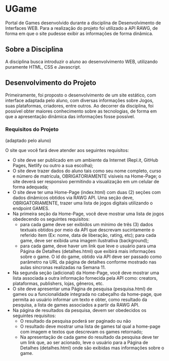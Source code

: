 # UGame
Portal de Games desenvolvido durante a disciplina de Desenvolvimento de Interfaces WEB. Para a realização do projeto foi utilizado a API RAWG, de forma em que o site pudesse exibir as informações de forma dinâmica.

## Sobre a Disciplina
A disciplina busca introduzir o aluno ao desenvolvimento WEB, utilizando puramente HTML, CSS e Javascript. 

## Desenvolvimento do Projeto
Primeiramente, foi proposto o desenvolvimento de um site estático, com interface adaptada pelo aluno, com diversas informações sobre Jogos, suas plataformas, criadores, entre outros. Ao decorrer da disciplina, foi possível obter maiores conhecimento sobre as tecnologias, de forma em que a apresentação dinâmica das informações fosse possível.


### Requisitos do Projeto
(adaptado pelo aluno)

O site que você fará deve atender aos seguintes requisitos: 

- O site deve ser publicado em um ambiente da Internet (Repl.it, GitHub Pages, Netlify ou outro a sua escolha); 
- O site deve trazer dados do aluno tais como seu nome completo, curso e número de matrícula, OBRIGATORIAMENTE visíveis na Home-Page;
o site deverá ser responsivo permitindo a visualização em um celular de forma adequada;
- O site deve ter uma Home-Page (index.html) com duas (2) seções com dados dinâmicos obtidos via RAWG API. Uma seção deve, OBRIGATORIAMENTE, trazer uma lista de jogos digitais utilizando o endpoint GAMES.
- Na primeira seção da Home-Page, você deve mostrar uma lista de jogos obedecendo os seguintes requisitos:
  - para cada game deve ser exibidos um mínimo de três (3) dados textuais obtidos por meio da API que descrevam sucintamente o referido item (Ex: nome, data de liberação, rating, etc);
para cada game, deve ser exibida uma imagem ilustrativa (background);
  - para cada game, deve haver um link que leve o usuário para uma Página de Detalhes (detalhes.html) que exibirá mais informações sobre o game. O id do game, obtido via API deve ser passado como parâmetro na URL  da página de detalhes conforme mostrado nas aulas síncronas realizadas na Semana 11. 
- Na segunda seção (adicional) da Home-Page, você deve mostrar uma lista associada a outra informação fornecida pela API como: creators, plataformas, publishers, lojas, gêneros, etc.
- O site deve apresentar uma Página de pesquisa (pesquisa.html) de games ou a funcionalidade integrada no cabeçalho da home-page, que permita ao usuário informar um texto e obter, como resultado da pesquisa, a lista de games associados a partir da RAWG API. 
- Na página de resultados da pesquisa, devem ser obedecidos os seguintes requisitos:
  - O resultado da pesquisa poderá ser paginado ou não
  - O resultado deve mostrar uma lista de games tal qual a home-page com imagem e textos que descrevam os games retornado;
  - Na apresentação de cada game do resultado da pesquisa deve ter um link que, ao ser acionado, leve o usuário para a Página de Detalhes (detalhes.html) onde são exibidas mas informações sobre o game.